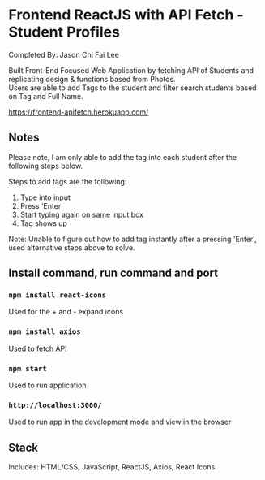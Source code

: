 # Frontend ReactJS with API Fetch - Student Profiles

Completed By: Jason Chi Fai Lee

Built Front-End Focused Web Application by fetching API of Students and replicating design & functions based from Photos.\
Users are able to add Tags to the student and filter search students based on Tag and Full Name.

https://frontend-apifetch.herokuapp.com/

## Notes

Please note, I am only able to add the tag into each student after the following steps below.

Steps to add tags are the following:

1) Type into input
2) Press 'Enter'
3) Start typing again on same input box
4) Tag shows up

Note: Unable to figure out how to add tag instantly after a pressing 'Enter', used alternative steps above to solve.

## Install command, run command and port

### `npm install react-icons`

Used for the + and - expand icons

### `npm install axios`

Used to fetch API

### `npm start`

Used to run application

### `http://localhost:3000/`

Used to run app in the development mode and view in the browser

## Stack

Includes: HTML/CSS, JavaScript, ReactJS, Axios, React Icons
